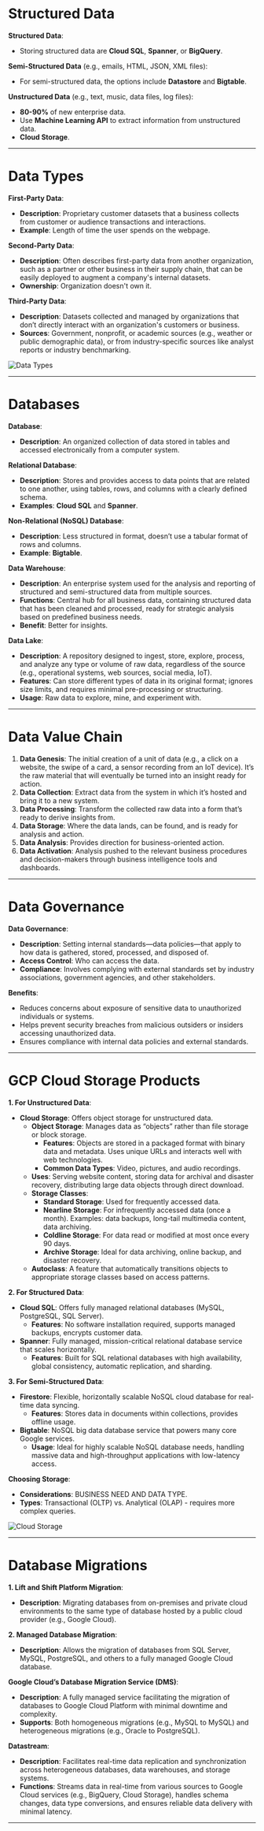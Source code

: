 # Structured Data

**Structured Data**:
- Storing structured data are **Cloud SQL**, **Spanner**, or **BigQuery**.

**Semi-Structured Data** (e.g., emails, HTML, JSON, XML files):
- For semi-structured data, the options include **Datastore** and **Bigtable**.

**Unstructured Data** (e.g., text, music, data files, log files):
- **80-90%** of new enterprise data.
- Use **Machine Learning API** to extract information from unstructured data.
- **Cloud Storage**.

---

# Data Types

**First-Party Data**:
- **Description**: Proprietary customer datasets that a business collects from customer or audience transactions and interactions.
- **Example**: Length of time the user spends on the webpage.

**Second-Party Data**:
- **Description**: Often describes first-party data from another organization, such as a partner or other business in their supply chain, that can be easily deployed to augment a company's internal datasets.
- **Ownership**: Organization doesn't own it.

**Third-Party Data**:
- **Description**: Datasets collected and managed by organizations that don’t directly interact with an organization's customers or business.
- **Sources**: Government, nonprofit, or academic sources (e.g., weather or public demographic data), or from industry-specific sources like analyst reports or industry benchmarking.

![Data Types](https://github.com/user-attachments/assets/cb3d646a-cb6e-43b2-8308-0c1f6e646803)

---

# Databases

**Database**:
- **Description**: An organized collection of data stored in tables and accessed electronically from a computer system.

**Relational Database**:
- **Description**: Stores and provides access to data points that are related to one another, using tables, rows, and columns with a clearly defined schema.
- **Examples**: **Cloud SQL** and **Spanner**.

**Non-Relational (NoSQL) Database**:
- **Description**: Less structured in format, doesn’t use a tabular format of rows and columns.
- **Example**: **Bigtable**.

**Data Warehouse**:
- **Description**: An enterprise system used for the analysis and reporting of structured and semi-structured data from multiple sources.
- **Functions**: Central hub for all business data, containing structured data that has been cleaned and processed, ready for strategic analysis based on predefined business needs.
- **Benefit**: Better for insights.

**Data Lake**:
- **Description**: A repository designed to ingest, store, explore, process, and analyze any type or volume of raw data, regardless of the source (e.g., operational systems, web sources, social media, IoT).
- **Features**: Can store different types of data in its original format; ignores size limits, and requires minimal pre-processing or structuring.
- **Usage**: Raw data to explore, mine, and experiment with.

---

# Data Value Chain

1. **Data Genesis**: The initial creation of a unit of data (e.g., a click on a website, the swipe of a card, a sensor recording from an IoT device). It’s the raw material that will eventually be turned into an insight ready for action.
2. **Data Collection**: Extract data from the system in which it’s hosted and bring it to a new system.
3. **Data Processing**: Transform the collected raw data into a form that’s ready to derive insights from.
4. **Data Storage**: Where the data lands, can be found, and is ready for analysis and action.
5. **Data Analysis**: Provides direction for business-oriented action.
6. **Data Activation**: Analysis pushed to the relevant business procedures and decision-makers through business intelligence tools and dashboards.

---

# Data Governance

**Data Governance**:
- **Description**: Setting internal standards—data policies—that apply to how data is gathered, stored, processed, and disposed of.
- **Access Control**: Who can access the data.
- **Compliance**: Involves complying with external standards set by industry associations, government agencies, and other stakeholders.

**Benefits**:
- Reduces concerns about exposure of sensitive data to unauthorized individuals or systems.
- Helps prevent security breaches from malicious outsiders or insiders accessing unauthorized data.
- Ensures compliance with internal data policies and external standards.

---

# GCP Cloud Storage Products

**1. For Unstructured Data**:
- **Cloud Storage**: Offers object storage for unstructured data.
  - **Object Storage**: Manages data as “objects” rather than file storage or block storage.
    - **Features**: Objects are stored in a packaged format with binary data and metadata. Uses unique URLs and interacts well with web technologies.
    - **Common Data Types**: Video, pictures, and audio recordings.
  - **Uses**: Serving website content, storing data for archival and disaster recovery, distributing large data objects through direct download.
  - **Storage Classes**:
    - **Standard Storage**: Used for frequently accessed data.
    - **Nearline Storage**: For infrequently accessed data (once a month). Examples: data backups, long-tail multimedia content, data archiving.
    - **Coldline Storage**: For data read or modified at most once every 90 days.
    - **Archive Storage**: Ideal for data archiving, online backup, and disaster recovery.
  - **Autoclass**: A feature that automatically transitions objects to appropriate storage classes based on access patterns.

**2. For Structured Data**:
- **Cloud SQL**: Offers fully managed relational databases (MySQL, PostgreSQL, SQL Server).
  - **Features**: No software installation required, supports managed backups, encrypts customer data.
- **Spanner**: Fully managed, mission-critical relational database service that scales horizontally.
  - **Features**: Built for SQL relational databases with high availability, global consistency, automatic replication, and sharding.

**3. For Semi-Structured Data**:
- **Firestore**: Flexible, horizontally scalable NoSQL cloud database for real-time data syncing.
  - **Features**: Stores data in documents within collections, provides offline usage.
- **Bigtable**: NoSQL big data database service that powers many core Google services.
  - **Usage**: Ideal for highly scalable NoSQL database needs, handling massive data and high-throughput applications with low-latency access.

**Choosing Storage**:
- **Considerations**: BUSINESS NEED AND DATA TYPE.
- **Types**: Transactional (OLTP) vs. Analytical (OLAP) - requires more complex queries.

![Cloud Storage](https://github.com/user-attachments/assets/d2c40e19-cb22-4b88-b976-0a147a7407eb)

---

# Database Migrations

**1. Lift and Shift Platform Migration**:
- **Description**: Migrating databases from on-premises and private cloud environments to the same type of database hosted by a public cloud provider (e.g., Google Cloud).

**2. Managed Database Migration**:
- **Description**: Allows the migration of databases from SQL Server, MySQL, PostgreSQL, and others to a fully managed Google Cloud database.

**Google Cloud’s Database Migration Service (DMS)**:
- **Description**: A fully managed service facilitating the migration of databases to Google Cloud Platform with minimal downtime and complexity.
- **Supports**: Both homogeneous migrations (e.g., MySQL to MySQL) and heterogeneous migrations (e.g., Oracle to PostgreSQL).

**Datastream**:
- **Description**: Facilitates real-time data replication and synchronization across heterogeneous databases, data warehouses, and storage systems.
- **Functions**: Streams data in real-time from various sources to Google Cloud services (e.g., BigQuery, Cloud Storage), handles schema changes, data type conversions, and ensures reliable data delivery with minimal latency.


---


